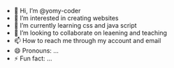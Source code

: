 - 👋 Hi, I’m @yomy-coder
- 👀 I’m interested in creating websites
- 🌱 I’m currently learning css and java script
- 💞️ I’m looking to collaborate on leaening and teaching
- 📫 How to reach me through my account and email
- 😄 Pronouns: ...
- ⚡ Fun fact: ...

<!---
yomy-coder/yomy-coder is a ✨ special ✨ repository because its `README.md` (this file) appears on your GitHub profile.
You can click the Preview link to take a look at your changes.
--->
